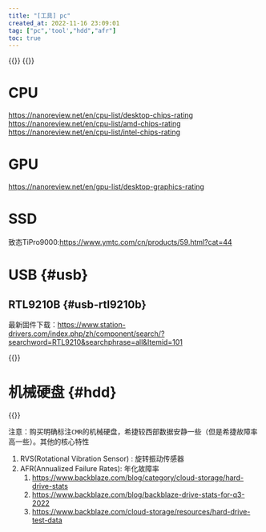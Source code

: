 ```yaml
---
title: "[工具] pc"
created_at: 2022-11-16 23:09:01
tag: ["pc",'tool',"hdd","afr"]
toc: true
---
```


{{<element-ui>}}
{{<inline-html path="header.html">}}

# CPU

<https://nanoreview.net/en/cpu-list/desktop-chips-rating>
<https://nanoreview.net/en/cpu-list/amd-chips-rating>
<https://nanoreview.net/en/cpu-list/intel-chips-rating>

# GPU

<https://nanoreview.net/en/gpu-list/desktop-graphics-rating>

# SSD

致态TiPro9000:<https://www.ymtc.com/cn/products/59.html?cat=44>

# USB {#usb}

## RTL9210B {#usb-rtl9210b}

最新固件下载：<https://www.station-drivers.com/index.php/zh/component/search/?searchword=RTL9210&searchphrase=all&Itemid=101>


{{<highlight-file path="i9A-2242.cfg" lang="ini">}}

# 机械硬盘 {#hdd}

{{<inline-html path="hdd.html">}}

注意：购买明确标注`CMR`的机械硬盘，希捷较西部数据安静一些（但是希捷故障率高一些）。其他的核心特性
1. RVS(Rotational Vibration Sensor) : 旋转振动传感器
2. AFR(Annualized Failure Rates): 年化故障率
    1. <https://www.backblaze.com/blog/category/cloud-storage/hard-drive-stats>
    2. <https://www.backblaze.com/blog/backblaze-drive-stats-for-q3-2022>
    3. <https://www.backblaze.com/cloud-storage/resources/hard-drive-test-data>